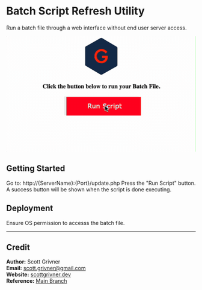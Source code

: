 # Batch Script Refresh Utility
Run a batch file through a web interface without end user server access.

![Demo](./images/demo.gif)

## Getting Started
Go to: http://{ServerName}:{Port}/update.php
Press the "Run Script" button.
A success button will be shown when the script is done executing.

## Deployment
Ensure OS permission to accesss the batch file.

-----

## Credit
**Author:** Scott Grivner <br>
**Email:** scott.grivner@gmail.com <br>
**Website:** [scottgrivner.dev](https://www.scottgriv.dev) <br>
**Reference:** [Main Branch](https://github.com/scottgriv/php-web_utilities)